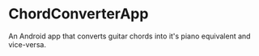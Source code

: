 # ChordConverterApp
An Android app that converts guitar chords into it's piano equivalent and vice-versa.
